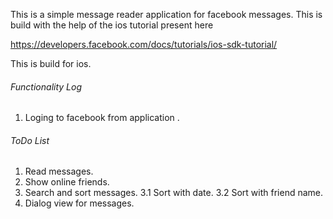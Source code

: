 This is a simple message reader application for facebook messages. 
This is build with the help of the ios tutorial present here

https://developers.facebook.com/docs/tutorials/ios-sdk-tutorial/

This is build for ios.

######  Functionality Log  #######
1. Loging to facebook from application .


######  ToDo List  #####
1. Read messages.
2. Show online friends.
3. Search and sort messages.
  3.1 Sort with date.
  3.2 Sort with friend name.
4. Dialog view for messages.

